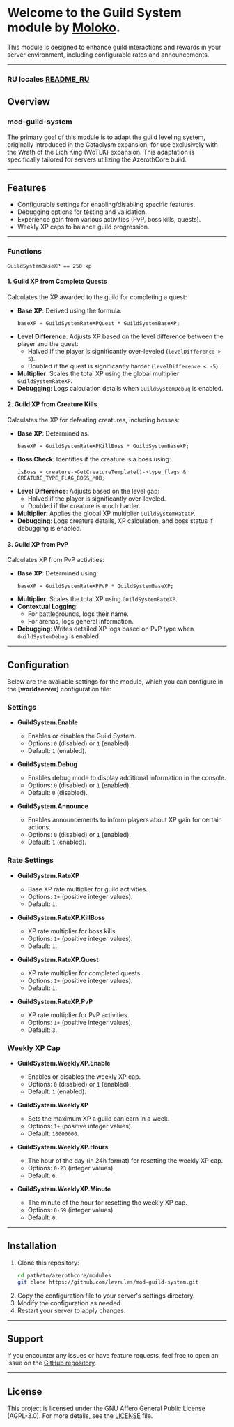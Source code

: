 # Welcome to the **Guild System** module by [Moloko](https://github.com/levrules/mod-guild-system).
This module is designed to enhance guild interactions and rewards in your server environment, including configurable rates and announcements.

---

### RU locales [README_RU](https://github.com/levrules/mod-guild-system/blob/main/README_RU.md)

## Overview

### **mod-guild-system**
The primary goal of this module is to adapt the guild leveling system, originally introduced in the Cataclysm expansion, for use exclusively with the Wrath of the Lich King (WoTLK) expansion. This adaptation is specifically tailored for servers utilizing the AzerothCore build.

---

## Features

- Configurable settings for enabling/disabling specific features.
- Debugging options for testing and validation.
- Experience gain from various activities (PvP, boss kills, quests).
- Weekly XP caps to balance guild progression.

---

### Functions

```
GuildSystemBaseXP == 250 xp
```

#### 1. Guild XP from Complete Quests

Calculates the XP awarded to the guild for completing a quest:

- **Base XP**: Derived using the formula:
  ```
  baseXP = GuildSystemRateXPQuest * GuildSystemBaseXP;
  ```
- **Level Difference**: Adjusts XP based on the level difference between the player and the quest:
  - Halved if the player is significantly over-leveled (`levelDifference > 5`).
  - Doubled if the quest is significantly harder (`levelDifference < -5`).
- **Multiplier**: Scales the total XP using the global multiplier `GuildSystemRateXP`.
- **Debugging**: Logs calculation details when `GuildSystemDebug` is enabled.

#### 2. Guild XP from Creature Kills

Calculates the XP for defeating creatures, including bosses:

- **Base XP**: Determined as:
  ```
  baseXP = GuildSystemRateXPKillBoss * GuildSystemBaseXP;
  ```
- **Boss Check**: Identifies if the creature is a boss using:
  ```
  isBoss = creature->GetCreatureTemplate()->type_flags & CREATURE_TYPE_FLAG_BOSS_MOB;
  ```
- **Level Difference**: Adjusts based on the level gap:
  - Halved if the player is significantly over-leveled.
  - Doubled if the creature is much harder.
- **Multiplier**: Applies the global XP multiplier `GuildSystemRateXP`.
- **Debugging**: Logs creature details, XP calculation, and boss status if debugging is enabled.

#### 3. Guild XP from PvP

Calculates XP from PvP activities:

- **Base XP**: Determined using:
  ```
  baseXP = GuildSystemRateXPPvP * GuildSystemBaseXP;
  ```
- **Multiplier**: Scales the total XP using `GuildSystemRateXP`.
- **Contextual Logging**:
  - For battlegrounds, logs their name.
  - For arenas, logs general information.
- **Debugging**: Writes detailed XP logs based on PvP type when `GuildSystemDebug` is enabled.

---

## Configuration

Below are the available settings for the module, which you can configure in the **[worldserver]** configuration file:

### **Settings**

- **GuildSystem.Enable**
  - Enables or disables the Guild System.
  - Options: `0` (disabled) or `1` (enabled).
  - Default: `1` (enabled).

- **GuildSystem.Debug**
  - Enables debug mode to display additional information in the console.
  - Options: `0` (disabled) or `1` (enabled).
  - Default: `0` (disabled).

- **GuildSystem.Announce**
  - Enables announcements to inform players about XP gain for certain actions.
  - Options: `0` (disabled) or `1` (enabled).
  - Default: `1` (enabled).

### **Rate Settings**

- **GuildSystem.RateXP**
  - Base XP rate multiplier for guild activities.
  - Options: `1+` (positive integer values).
  - Default: `1`.

- **GuildSystem.RateXP.KillBoss**
  - XP rate multiplier for boss kills.
  - Options: `1+` (positive integer values).
  - Default: `1`.

- **GuildSystem.RateXP.Quest**
  - XP rate multiplier for completed quests.
  - Options: `1+` (positive integer values).
  - Default: `1`.

- **GuildSystem.RateXP.PvP**
  - XP rate multiplier for PvP activities.
  - Options: `1+` (positive integer values).
  - Default: `3`.

### **Weekly XP Cap**

- **GuildSystem.WeeklyXP.Enable**
  - Enables or disables the weekly XP cap.
  - Options: `0` (disabled) or `1` (enabled).
  - Default: `1` (enabled).

- **GuildSystem.WeeklyXP**
  - Sets the maximum XP a guild can earn in a week.
  - Options: `1+` (positive integer values).
  - Default: `10000000`.

- **GuildSystem.WeeklyXP.Hours**
  - The hour of the day (in 24h format) for resetting the weekly XP cap.
  - Options: `0-23` (integer values).
  - Default: `6`.

- **GuildSystem.WeeklyXP.Minute**
  - The minute of the hour for resetting the weekly XP cap.
  - Options: `0-59` (integer values).
  - Default: `0`.

---

## Installation

1. Clone this repository:
   ```bash
   cd path/to/azerothcore/modules
   git clone https://github.com/levrules/mod-guild-system.git
   ```
2. Copy the configuration file to your server's settings directory.
3. Modify the configuration as needed.
4. Restart your server to apply changes.

---

## Support

If you encounter any issues or have feature requests, feel free to open an issue on the [GitHub repository](https://github.com/levrules/mod-guild-system).

---

## License

This project is licensed under the GNU Affero General Public License (AGPL-3.0). For more details, see the [LICENSE](LICENSE) file.